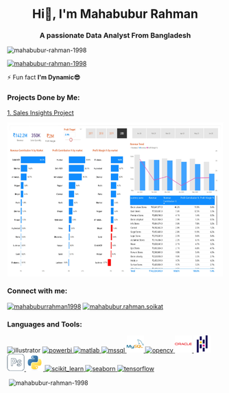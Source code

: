 <h1 align="center">Hi👋, I'm Mahabubur Rahman</h1>
<h3 align="center">A passionate Data Analyst From Bangladesh</h3>


<p align="left"> <img src="https://komarev.com/ghpvc/?username=mahabubur-rahman-1998&label=Profile%20views&color=0e75b6&style=flat" alt="mahabubur-rahman-1998" /> </p>

<p align="left"> <a href="https://github.com/MAHABUBUR-RAHMAN-1998/github-profile-trophy"><img src="https://github-profile-trophy.vercel.app/?username=mahabubur-rahman-1998" alt="mahabubur-rahman-1998" /></a> </p>

⚡ Fun fact **I'm Dynamic😎**

<h3 align="Left">Projects Done by Me:</h3>
<a href="https://github.com/MAHABUBUR-RAHMAN-1998/Data-Analysis-Projects/blob/main/README.md"> 1. Sales Insights Project </a>

<p align="left">
<a href="https://github.com/MAHABUBUR-RAHMAN-1998/Data-Analysis-Projects/blob/main/README.md" target="blank"><img align="center" src="https://github.com/MAHABUBUR-RAHMAN-1998/Data-Analysis-Projects/blob/main/1.%20Sales%20Insights/Atliq%20Hardware%20Sales%20Insights_page-0002.jpg" alt="Profit Insights" height="360" width="850" /></a>
</p>


<h3 align="left">Connect with me:</h3>
<p align="left">
<a href="https://linkedin.com/in/mahabuburrahman1998" target="blank"><img align="center" src="https://raw.githubusercontent.com/rahuldkjain/github-profile-readme-generator/master/src/images/icons/Social/linked-in-alt.svg" alt="mahabuburrahman1998" height="30" width="40" /></a>
<a href="https://fb.com/mahabubur.rahman.soikat" target="blank"><img align="center" src="https://raw.githubusercontent.com/rahuldkjain/github-profile-readme-generator/master/src/images/icons/Social/facebook.svg" alt="mahabubur.rahman.soikat" height="30" width="40" /></a>
</p>

<h3 align="left">Languages and Tools:</h3>
<p  <a href="https://www.adobe.com/products/illustrator.html" target="_blank" rel="noreferrer"> <img src="https://www.vectorlogo.zone/logos/adobe_illustrator/adobe_illustrator-icon.svg" alt="illustrator" width="40" height="40"/> </a> <a href="https://www.microsoft.com/en-us/power-platform/products/power-bi" target="_blank" rel="noreferrer"> <img src="https://upload.wikimedia.org/wikipedia/commons/c/cf/New_Power_BI_Logo.svg" alt="powerbi" width="40" height="40"/> </a> <a href="https://www.mathworks.com/" target="_blank" rel="noreferrer"> <img src="https://upload.wikimedia.org/wikipedia/commons/2/21/Matlab_Logo.png" alt="matlab" width="40" height="40"/> </a> <a href="https://www.microsoft.com/en-us/sql-server" target="_blank" rel="noreferrer"> <img src="https://www.svgrepo.com/show/303229/microsoft-sql-server-logo.svg" alt="mssql" width="40" height="40"/> </a> <a href="https://www.mysql.com/" target="_blank" rel="noreferrer"> <img src="https://raw.githubusercontent.com/devicons/devicon/master/icons/mysql/mysql-original-wordmark.svg" alt="mysql" width="40" height="40"/> </a> <a href="https://opencv.org/" target="_blank" rel="noreferrer"> <img src="https://www.vectorlogo.zone/logos/opencv/opencv-icon.svg" alt="opencv" width="40" height="40"/> </a> <a href="https://www.oracle.com/" target="_blank" rel="noreferrer"> <img src="https://raw.githubusercontent.com/devicons/devicon/master/icons/oracle/oracle-original.svg" alt="oracle" width="40" height="40"/> </a> <a href="https://pandas.pydata.org/" target="_blank" rel="noreferrer"> <img src="https://raw.githubusercontent.com/devicons/devicon/2ae2a900d2f041da66e950e4d48052658d850630/icons/pandas/pandas-original.svg" alt="pandas" width="40" height="40"/> </a> <a href="https://www.photoshop.com/en" target="_blank" rel="noreferrer"> <img src="https://raw.githubusercontent.com/devicons/devicon/master/icons/photoshop/photoshop-line.svg" alt="photoshop" width="40" height="40"/> </a> <a href="https://www.python.org" target="_blank" rel="noreferrer"> <img src="https://raw.githubusercontent.com/devicons/devicon/master/icons/python/python-original.svg" alt="python" width="40" height="40"/> </a> <a href="https://scikit-learn.org/" target="_blank" rel="noreferrer"> <img src="https://upload.wikimedia.org/wikipedia/commons/0/05/Scikit_learn_logo_small.svg" alt="scikit_learn" width="40" height="40"/> </a> <a href="https://seaborn.pydata.org/" target="_blank" rel="noreferrer"> <img src="https://seaborn.pydata.org/_images/logo-mark-lightbg.svg" alt="seaborn" width="40" height="40"/> </a> <a href="https://www.tensorflow.org" target="_blank" rel="noreferrer"> <img src="https://www.vectorlogo.zone/logos/tensorflow/tensorflow-icon.svg" alt="tensorflow" width="40" height="40"/> </a> </p>

<p>&nbsp;<img align="center" src="https://github-readme-stats.vercel.app/api?username=mahabubur-rahman-1998&show_icons=true&locale=en" alt="mahabubur-rahman-1998" /></p>
